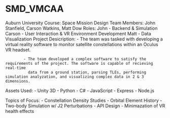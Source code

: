 # SMD_VMCAA
Auburn University 
Course: Space Mission Design
Team Members: John Stanfield, Carson Watkins, Matt Dow
Roles: John - Backend & Simulation
       Carson - User Interaction & VR Environment Development
       Matt - Data Visualization
Project Desicription: 
            - The team was tasked with developing a virtual reality software to monitor satellite constellations within an Oculus VR headset.
            
            - The team developed a complex software to satisfy the requirements of the project. The software is capable of recieving real-time 
              data from a ground station, parsing TLEs, performing simulation analyzation, and visualizing complex data in 2 & 3 dimensions.
              
Assets Used:
            - Unity 3D
            - Python
            - C#
            - JavaScript
              - Express
              - Node.js

Topics of Focus:
            - Constellation Density Studies
            - Orbital Element History
            - Two-body Simulation w/ J2 Perturbations
            - API Design
            - Minimazation of VR health effects
            
            
